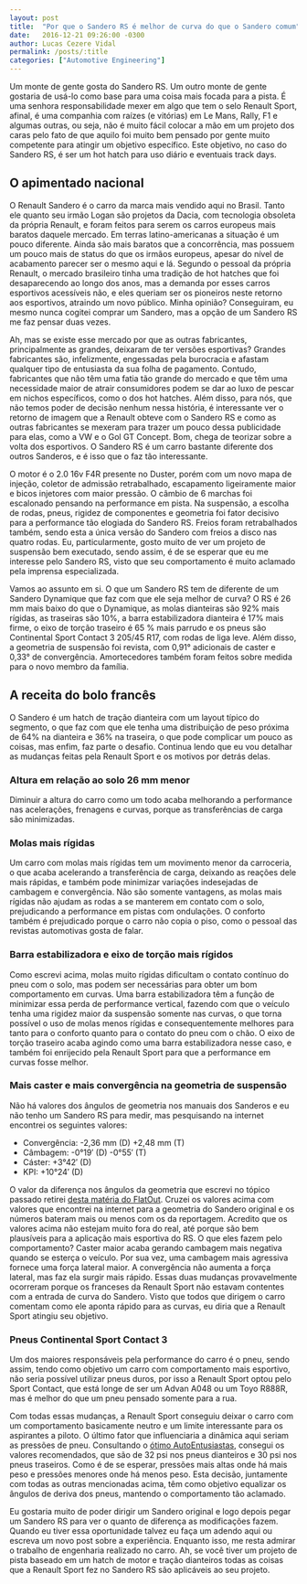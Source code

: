 ```yaml
---
layout: post
title:  "Por que o Sandero RS é melhor de curva do que o Sandero comum"
date:   2016-12-21 09:26:00 -0300
author: Lucas Cezere Vidal
permalink: /posts/:title
categories: ["Automotive Engineering"]
---
```

Um monte de gente gosta do Sandero RS. Um outro monte de gente gostaria de usá-lo como base para uma coisa mais focada para a pista. É uma senhora responsabilidade mexer em algo que tem o selo Renault Sport, afinal, é uma companhia com raízes (e vitórias) em Le Mans, Rally, F1 e algumas outras, ou seja, não é muito fácil colocar a mão em um projeto dos caras pelo fato de que aquilo foi muito bem pensado por gente muito competente para atingir um objetivo específico. Este objetivo, no caso do Sandero RS, é ser um hot hatch para uso diário e eventuais track days.

## O apimentado nacional

O Renault Sandero é o carro da marca mais vendido aqui no Brasil. Tanto ele quanto seu irmão Logan são projetos da Dacia, com tecnologia obsoleta da própria Renault, e foram feitos para serem os carros europeus mais baratos daquele mercado. Em terras latino-americanas a situação é um pouco diferente. Ainda são mais baratos que a concorrência, mas possuem um pouco mais de status do que os irmãos europeus, apesar do nível de acabamento parecer ser o mesmo aqui e lá. Segundo o pessoal da própria Renault, o mercado brasileiro tinha uma tradição de hot hatches que foi desaparecendo ao longo dos anos, mas a demanda por esses carros esportivos acessíveis não, e eles queriam ser os pioneiros neste retorno aos esportivos, atraindo um novo público. Minha opinião? Conseguiram, eu mesmo nunca cogitei comprar um Sandero, mas a opção de um Sandero RS me faz pensar duas vezes.

Ah, mas se existe esse mercado por que as outras fabricantes, principalmente as grandes, deixaram de ter versões esportivas? Grandes fabricantes são, infelizmente, engessadas pela burocracia e afastam qualquer tipo de entusiasta da sua folha de pagamento. Contudo, fabricantes que não têm uma fatia tão grande do mercado e que têm uma necessidade maior de atrair consumidores podem se dar ao luxo de pescar em nichos específicos, como o dos hot hatches. Além disso, para nós, que não temos poder de decisão nenhum nessa história, é interessante ver o retorno de imagem que a Renault obteve com o Sandero RS e como as outras fabricantes se mexeram para trazer um pouco dessa publicidade para elas, como a VW e o Gol GT Concept. Bom, chega de teorizar sobre a volta dos esportivos. O Sandero RS é um carro bastante diferente dos outros Sanderos, e é isso que o faz tão interessante.

O motor é o 2.0 16v F4R presente no Duster, porém com um novo mapa de injeção, coletor de admissão retrabalhado, escapamento ligeiramente maior e bicos injetores com maior pressão. O câmbio de 6 marchas foi escalonado pensando na performance em pista. Na suspensão, a escolha de rodas, pneus, rigidez de componentes e geometria foi fator decisivo para a performance tão elogiada do Sandero RS. Freios foram retrabalhados também, sendo esta a única versão do Sandero com freios a disco nas quatro rodas. Eu, particularmente, gosto muito de ver um projeto de suspensão bem executado, sendo assim, é de se esperar que eu me interesse pelo Sandero RS, visto que seu comportamento é muito aclamado pela imprensa especializada.

Vamos ao assunto em si. O que um Sandero RS tem de diferente de um Sandero Dynamique que faz com que ele seja melhor de curva? O RS é 26 mm mais baixo do que o Dynamique, as molas dianteiras são 92% mais rígidas, as traseiras são 10%, a barra estabilizadora dianteira é 17% mais firme, o eixo de torção traseiro é 65 % mais parrudo e os pneus são Continental Sport Contact 3 205/45 R17, com rodas de liga leve. Além disso, a geometria de suspensão foi revista, com 0,91° adicionais de caster e 0,33° de convergência. Amortecedores também foram feitos sobre medida para o novo membro da família.

## A receita do bolo francês

O Sandero é um hatch de tração dianteira com um layout típico do segmento, o que faz com que ele tenha uma distribuição de peso próxima de 64% na dianteira e 36% na traseira, o que pode complicar um pouco as coisas, mas enfim, faz parte o desafio. Continua lendo que eu vou detalhar as mudanças feitas pela Renault Sport e os motivos por detrás delas.

### Altura em relação ao solo 26 mm menor

Diminuir a altura do carro como um todo acaba melhorando a performance nas acelerações, frenagens e curvas, porque as transferências de carga são minimizadas.

### Molas mais rígidas

Um carro com molas mais rígidas tem um movimento menor da carroceria, o que acaba acelerando a transferência de carga, deixando as reações dele mais rápidas, e também pode minimizar variações indesejadas de cambagem e convergência. Não são somente vantagens, as molas mais rígidas não ajudam as rodas a se manterem em contato com o solo, prejudicando a performance em pistas com ondulações. O conforto também é prejudicado porque o carro não copia o piso, como o pessoal das revistas automotivas gosta de falar.

### Barra estabilizadora e eixo de torção mais rígidos

Como escrevi acima, molas muito rígidas dificultam o contato contínuo do pneu com o solo, mas podem ser necessárias para obter um bom comportamento em curvas. Uma barra estabilizadora têm a função de minimizar essa perda de performance vertical, fazendo com que o veículo tenha uma rigidez maior da suspensão somente nas curvas, o que torna possível o uso de molas menos rígidas e consequentemente melhores para tanto para o conforto quanto para o contato do pneu com o chão. O eixo de torção traseiro acaba agindo como uma barra estabilizadora nesse caso, e também foi enrijecido pela Renault Sport para que a performance em curvas fosse melhor.

### Mais caster e mais convergência na geometria de suspensão

Não há valores dos ângulos de geometria nos manuais dos Sanderos e eu não tenho um Sandero RS para medir, mas pesquisando na internet encontrei os seguintes valores:

- Convergência: -2,36 mm (D) +2,48 mm (T)
- Câmbagem: -0°19′ (D) -0°55′ (T)
- Cáster: +3°42′ (D)
- KPI: +10°24′ (D)

O valor da diferença nos ângulos da geometria que escrevi no tópico passado retirei [desta matéria do FlatOut](https://flatout.com.br/aceleramos-o-renault-sandero-rs-no-velo-citta-muito-mais-que-um-swap-de-motor-2-0/). Cruzei os valores acima com valores que encontrei na internet para a geometria do Sandero original e os números bateram mais ou menos com os da reportagem. Acredito que os valores acima não estejam muito fora do real, até porque são bem plausíveis para a aplicação mais esportiva do RS. O que eles fazem pelo comportamento? Caster maior acaba gerando cambagem mais negativa quando se esterça o veículo. Por sua vez, uma cambagem mais agressiva fornece uma força lateral maior. A convergência não aumenta a força lateral, mas faz ela surgir mais rápido. Essas duas mudanças provavelmente ocorreram porque os franceses da Renault Sport não estavam contentes com a entrada de curva do Sandero. Visto que todos que dirigem o carro comentam como ele aponta rápido para as curvas, eu diria que a Renault Sport atingiu seu objetivo.

### Pneus Continental Sport Contact 3

Um dos maiores responsáveis pela performance do carro é o pneu, sendo assim, tendo como objetivo um carro com comportamento mais esportivo, não seria possível utilizar pneus duros, por isso a Renault Sport optou pelo Sport Contact, que está longe de ser um Advan A048 ou um Toyo R888R, mas é melhor do que um pneu pensado somente para a rua.

Com todas essas mudanças, a Renault Sport conseguiu deixar o carro com um comportamento basicamente neutro e um limite interessante para os aspirantes a piloto. O último fator que influenciaria a dinâmica aqui seriam as pressões de pneu. Consultando o [ótimo AutoEntusiastas](https://autoentusiastas.com.br/2015/09/sandero-rs-feito-para-autoentusiastas/), consegui os valores recomendados, que são de 32 psi nos pneus dianteiros e 30 psi nos pneus traseiros. Como é de se esperar, pressões mais altas onde há mais peso e pressões menores onde há menos peso. Esta decisão, juntamente com todas as outras mencionadas acima, têm como objetivo equalizar os ângulos de deriva dos pneus, mantendo o comportamento tão aclamado.

Eu gostaria muito de poder dirigir um Sandero original e logo depois pegar um Sandero RS para ver o quanto de diferença as modificações fazem. Quando eu tiver essa oportunidade talvez eu faça um adendo aqui ou escreva um novo post sobre a experiência. Enquanto isso, me resta admirar o trabalho de engenharia realizado no carro. Ah, se você tiver um projeto de pista baseado em um hatch de motor e tração dianteiros todas as coisas que a Renault Sport fez no Sandero RS são aplicáveis ao seu projeto.
